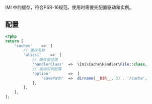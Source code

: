 IMI 中的缓存，符合PSR-16规范。使用时需要先配置驱动和实例。

## 配置

```php
<?php
return [
	'caches'	=>	[
		// 缓存名称
		'alias1'	=>	[
			// 缓存驱动类
			'handlerClass'	=>	\Imi\Cache\Handler\File::class,
			// 驱动实例配置
			'option'		=>	[
				'savePath'	=>	dirname(__DIR__, 3) . '/cache',
			],
		],
	],
];
```